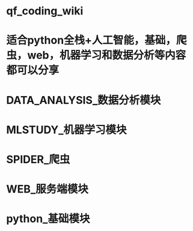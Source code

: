 # qf_coding_wiki
# 适合python全栈+人工智能，基础，爬虫，web，机器学习和数据分析等内容都可以分享
# DATA_ANALYSIS_数据分析模块
# MLSTUDY_机器学习模块
# SPIDER_爬虫
# WEB_服务端模块
# python_基础模块
